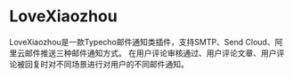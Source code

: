 # LoveXiaozhou
LoveXiaozhou是一款Typecho邮件通知类插件，支持SMTP、Send Cloud、阿里云邮件推送三种邮件通知方式。  在用户评论审核通过、用户评论文章、用户评论被回复时对不同场景进行对用户的不同邮件通知。
